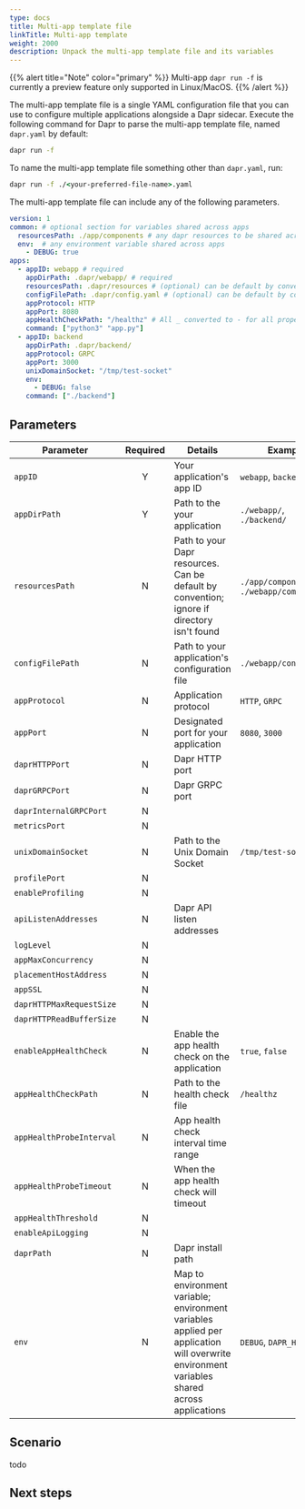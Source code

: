 ```yaml
---
type: docs
title: Multi-app template file
linkTitle: Multi-app template
weight: 2000
description: Unpack the multi-app template file and its variables
---
```


{{% alert title="Note" color="primary" %}}
 Multi-app `dapr run -f` is currently a preview feature only supported in Linux/MacOS. 
{{% /alert %}}

The multi-app template file is a single YAML configuration file that you can use to configure multiple applications alongside a Dapr sidecar. Execute the following command for Dapr to parse the multi-app template file, named `dapr.yaml` by default:

```cmd
dapr run -f
```

To name the multi-app template file something other than `dapr.yaml`, run:

```cmd
dapr run -f ./<your-preferred-file-name>.yaml
```

The multi-app template file can include any of the following parameters. 

```yaml
version: 1
common: # optional section for variables shared across apps
  resourcesPath: ./app/components # any dapr resources to be shared across apps
  env:  # any environment variable shared across apps
    - DEBUG: true
apps:
  - appID: webapp # required
    appDirPath: .dapr/webapp/ # required
    resourcesPath: .dapr/resources # (optional) can be default by convention
    configFilePath: .dapr/config.yaml # (optional) can be default by convention too, ignore if file is not found.
    appProtocol: HTTP
    appPort: 8080
    appHealthCheckPath: "/healthz" # All _ converted to - for all properties defined under daprd section
    command: ["python3" "app.py"]
  - appID: backend
    appDirPath: .dapr/backend/
    appProtocol: GRPC
    appPort: 3000
    unixDomainSocket: "/tmp/test-socket"
    env:
      - DEBUG: false
    command: ["./backend"]
```

## Parameters


| Parameter                | Required | Details | Example |
|--------------------------|:--------:|--------|---------|
| `appID`                  | Y        | Your application's app ID | `webapp`, `backend` |
| `appDirPath`             | Y        | Path to the your application | `./webapp/`, `./backend/` |
| `resourcesPath`          | N        | Path to your Dapr resources. Can be default by convention; ignore if directory isn't found | `./app/components`, `./webapp/components` |
| `configFilePath`         | N        | Path to your application's configuration file | `./webapp/config.yaml` |
| `appProtocol`            | N        | Application protocol | `HTTP`, `GRPC` |
| `appPort`                | N        | Designated port for your application | `8080`, `3000` |
| `daprHTTPPort`           | N        | Dapr HTTP port |  |
| `daprGRPCPort`           | N        | Dapr GRPC port |  |
| `daprInternalGRPCPort`   | N        |  |  |
| `metricsPort`            | N        |  |  |
| `unixDomainSocket`       | N        | Path to the Unix Domain Socket | `/tmp/test-socket` |
| `profilePort`            | N        |  |  |
| `enableProfiling`        | N        |  |  |
| `apiListenAddresses`     | N        | Dapr API listen addresses |  |
| `logLevel`               | N        |  |  |
| `appMaxConcurrency`      | N        |  |  |
| `placementHostAddress`   | N        |  |  |
| `appSSL`                 | N        |  |  |
| `daprHTTPMaxRequestSize` | N        |  |  |
| `daprHTTPReadBufferSize` | N        |  |  |
| `enableAppHealthCheck`   | N        | Enable the app health check on the application | `true`, `false` |
| `appHealthCheckPath`     | N        | Path to the health check file | `/healthz` |
| `appHealthProbeInterval` | N        | App health check interval time range |  |
| `appHealthProbeTimeout`  | N        | When the app health check will timeout |  |
| `appHealthThreshold`     | N        |  |  |
| `enableApiLogging`       | N        |  |  |
| `daprPath`               | N        | Dapr install path |  |
| `env`                    | N        | Map to environment variable; environment variables applied per application will overwrite environment variables shared across applications | `DEBUG`, `DAPR_HOST_ADD` |

## Scenario

todo

## Next steps